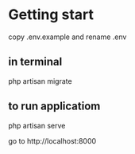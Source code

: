 <h1>Getting start</h1>

copy .env.example and rename .env

<h2>in terminal</h2>

php artisan migrate

<h2>to run applicatiom</h2>

php artisan serve

go to http://localhost:8000